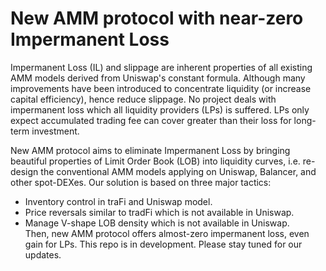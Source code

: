 # New AMM protocol with near-zero Impermanent Loss
Impermanent Loss (IL) and slippage are inherent properties of all existing AMM models derived from Uniswap's constant formula. Although many improvements have been introduced to concentrate liquidity (or increase capital efficiency), hence reduce slippage. No project deals with impermanent loss which all liquidity providers (LPs) is suffered. LPs only expect accumulated trading fee can cover greater than their loss for long-term investment. 

New AMM protocol aims to eliminate Impermanent Loss by bringing beautiful properties of Limit Order Book (LOB) into liquidity curves, i.e. re-design the conventional AMM models applying on Uniswap, Balancer, and other spot-DEXes. Our solution is based on three major tactics:
- Inventory control in traFi and Uniswap model.
- Price reversals similar to tradFi which is not available in Uniswap.
- Manage V-shape LOB density which is not available in Uniswap.  
Then, new AMM protocol offers almost-zero impermanent loss, even gain for LPs.
This repo is in development.
Please stay tuned for our updates.
